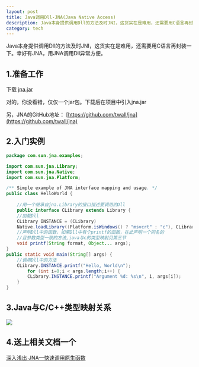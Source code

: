 ```yaml
---
layout: post
title: Java调用Dll-JNA(Java Native Access) 
description: Java本身提供调用Dll的方法及时JNI，这货实在是难用，还需要用C语言再封装一下。幸好有JNA，用JNA调用Dll异常方便。
category: tech
---
```


Java本身提供调用Dll的方法及时JNI，这货实在是难用，还需要用C语言再封装一下。幸好有JNA，用JNA调用Dll异常方便。

## 1.准备工作

下载  [<u>jna.jar</u>](https://maven.java.net/content/repositories/releases/net/java/dev/jna/jna/4.1.0/jna-4.1.0.jar)

对的，你没看错，仅仅一个jar包。下载后在项目中引入jna.jar

另，JNA的GitHub地址： [https://github.com/twall/jna](https://github.com/twall/jna)

## 2.入门实例


```java
package com.sun.jna.examples;

import com.sun.jna.Library;
import com.sun.jna.Native;
import com.sun.jna.Platform;

/** Simple example of JNA interface mapping and usage. */
public class HelloWorld {
    
    //用一个继承自jna.Library的接口描述要调用的Dll
    public interface CLibrary extends Library {
    //加载Dll
    CLibrary INSTANCE = (CLibrary)
    Native.loadLibrary((Platform.isWindows() ? "msvcrt" : "c"), CLibrary.class);
    //声明Dll中的函数，如果Dll中有个printf的函数，在此声明一个同名的
    //且参数类型一致的方法,java与c的类型映射见第三节
    void printf(String format, Object... args);
}
public static void main(String[] args) {
    //调用Dll中的方法
    CLibrary.INSTANCE.printf("Hello, World\n");
        for (int i=0;i < args.length;i++) {
        CLibrary.INSTANCE.printf("Argument %d: %s\n", i, args[i]);
    }
}

```
## 3.Java与C/C++类型映射关系

![](http://m3.img.papaapp.com/farm5/d/2014/0313/11/9B2498F860D31EA661478ADDCB16E0CC_B500_900_500_409.jpeg)

## 4.送上相关文档一个

[<u>深入浅出 JNA—快速调用原生函数</u>](http://shendl.googlecode.com/files/%E6%B7%B1%E5%85%A5%E6%B5%85%E5%87%BAJNA%E2%80%94%E5%BF%AB%E9%80%9F%E8%B0%83%E7%94%A8%E5%8E%9F%E7%94%9F%E5%87%BD%E6%95%B01.0.pdf)
